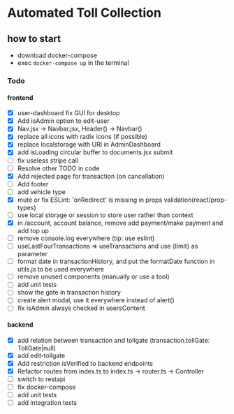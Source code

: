 # Automated Toll Collection

## how to start

- download docker-compose
- exec `docker-compose up` in the terminal

### Todo

#### frontend

- [x] user-dashboard fix GUI for desktop
- [x] Add isAdmin option to edit-user
- [x] Nav.jsx -> Navbar.jsx, Header() -> Navbar()
- [x] replace all icons with radix icons (if possible)
- [x] replace localstorage with URI in AdminDashboard
- [x] add isLoading circular buffer to documents.jsx submit
- [ ] fix useless stripe call
- [ ] Resolve other TODO in code
- [x] Add rejected page for transaction (on cancellation)
- [ ] Add footer
- [ ] add vehicle type
- [x] mute or fix ESLint: 'onRedirect' is missing in props validation(react/prop-types)
- [ ] use local storage or session to store user rather than context
- [x] in /account, account balance, remove add payment/make payment and add top up
- [ ] remove console.log everywhere (tip: use eslint)
- [ ] useLastFourTransactions => useTransactions and use {limit} as parameter
- [ ] format date in transactionHistory, and put the formatDate function in utils.js to be used everywhere
- [ ] remove unused components (manually or use a tool)
- [ ] add unit tests
- [ ] show the gate in transaction history
- [ ] create alert modal, use it everywhere instead of alert()
- [ ] fix isAdmin always checked in usersContent

#### backend

- [x] add relation between transaction and tollgate (transaction.tollGate: TollGate|null)
- [x] add edit-tollgate
- [x] Add restriction isVerified to backend endpoints
- [x] Refactor routes from index.ts to index.ts -> router.ts -> Controller
- [ ] switch to restapi
- [ ] fix docker-compose
- [ ] add unit tests
- [ ] add integration tests
